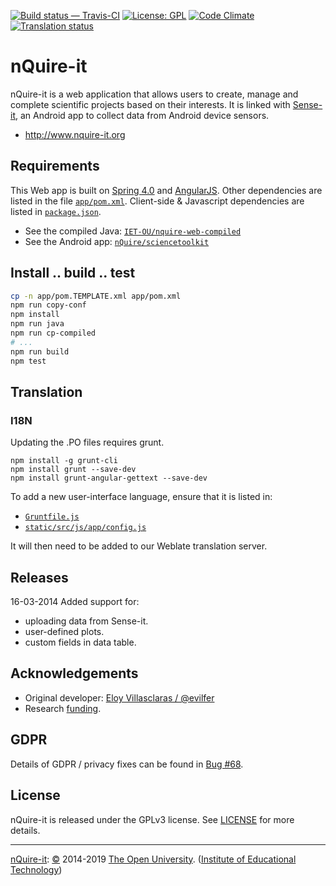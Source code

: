 
[![Build status — Travis-CI][travis-icon]][travis] [![License: GPL][gpl-icon]][LICENSE]
[![Code Climate][climate-icon]][climate]
[![Translation status][weblate-icon]][weblate]

# nQuire-it

nQuire-it is a web application that allows users to create, manage and complete
scientific projects based on their interests. It is linked with [Sense-it][], an Android
app to collect data from Android device sensors.

* <http://www.nquire-it.org>

## Requirements

This Web app is built on [Spring 4.0][] and [AngularJS][].
Other dependencies are listed in the file [`app/pom.xml`][].
Client-side & Javascript dependencies are listed in [`package.json`][].

* See the compiled Java: [`IET-OU/nquire-web-compiled`][]
* See the Android app:   [`nQuire/sciencetoolkit`][gh-app]

## Install .. build .. test

```sh
cp -n app/pom.TEMPLATE.xml app/pom.xml
npm run copy-conf
npm install
npm run java
npm run cp-compiled
# ...
npm run build
npm test
```

## Translation
### I18N

Updating the .PO files requires grunt.

```
npm install -g grunt-cli
npm install grunt --save-dev
npm install grunt-angular-gettext --save-dev
```

To add a new user-interface language, ensure that it is listed in:

* [`Gruntfile.js`][]
* [`static/src/js/app/config.js`][]

It will then need to be added to our Weblate translation server.

## Releases

16-03-2014
Added support for:
 - uploading data from Sense-it.
 - user-defined plots.
 - custom fields in data table.

## Acknowledgements

* Original developer: [Eloy Villasclaras / @evilfer][eloy]
* Research [funding][].

<!-- [![Sense-it][sense-it-icon]][Sense-it] -->

## GDPR

Details of GDPR / privacy fixes can be found in [Bug #68][].

## License

nQuire-it is released under the GPLv3 license. See [LICENSE][] for more details.

---
[nQuire-it][]: [©][c] 2014-2019 [The Open University][ou]. ([Institute of Educational Technology][iet])


[`app/pom.xml`]: https://github.com/IET-OU/nquire-web-source/blob/1.2-branch/app/pom.TEMPLATE.xml
[`package.json`]: https://github.com/IET-OU/nquire-web-source/blob/1.2-branch/package.json#L20-L29
    "Client-side 'dependencies' in package JSON."
[`Gruntfile.js`]: https://github.com/IET-OU/nquire-web-source/blob/1.2-branch/Gruntfile.js#L107-L111
    "'locales' list in Gruntfile."
[`static/src/js/app/config.js`]: https://github.com/IET-OU/nquire-web-source/blob/1.2-branch/static/src/js/app/config.js.DIST.html#L33-L44
    "'langs' list in config.JS template."
[nQuire-it]: https://github.com/IET-OU/nquire-web-source
[`IET-OU/nquire-web-compiled`]: https://github.com/IET-OU/nquire-web-compiled
[Sense-it]: https://play.google.com/store/apps/details?id=org.greengin.sciencetoolkit "Sense-it Android app — on Google Play"
[sense-it-icon]: https://lh5.ggpht.com/SN_LLof2UbhxolOJ6IwnjkOLYLVXTpY3CpIDHzEOBbqPH-xiECx26XftvRmlgqvRl2Q=w300-rw
[gh-app]: https://github.com/nQuire/sciencetoolkit
[eloy]: https://github.com/evilfer
[iet]: https://iet.open.ac.uk/
[ou]: https://www.open.ac.uk/
[c]: https://www.open.ac.uk/copyright "Copyright © 2014-2019 The Open University (IET)."
[funding]: http://www.nquire-it.org/#/about "Research funding: Nominet Trust"
[gpl]: https://gnu.org/licenses/gpl.html
[LICENSE]: https://github.com/IET-OU/nquire-web-source/blob/master/LICENSE.txt
    "GNU General Public License 3.0 onwards [GPL-3.0+]"
[gpl-icon]: https://img.shields.io/badge/license-GLP--3.0%2B-blue.svg
[travis]:  https://travis-ci.org/IET-OU/nquire-web-source
[travis-icon]: https://api.travis-ci.org/IET-OU/nquire-web-source.svg
    "Build status – Travis-CI (Node/Npm + Java/Maven)"
[climate]: https://codeclimate.com/github/IET-OU/nquire-web-source
    "Code Climate score [GPA, out of 4]"
[climate-icon]: https://codeclimate.com/github/IET-OU/nquire-web-source/badges/gpa.svg
[weblate]: http://weblate.iet.open.ac.uk/projects/nquire-it?utm_source=widget
    "Translation status [percent]"
[weblate-icon]: http://weblate.iet.open.ac.uk/widgets/nquire-it/-/shields-badge.svg

[Spring 4.0]: http://projects.spring.io/spring-framework "Spring Java framework"
[AngularJS]: https://angularjs.org/
[privacy-gdoc]: https://drive.google.com/file/d/0B4POymbCOfVwekdjb2lMWjI4RlE/edit
    "nQuire-it website & Sense – it application. 4th Sept 2014 [PDF] 183 kB."
[bug #68]: https://github.com/IET-OU/nquire-web-source/issues/68 "GDPR"

[End]: //.
